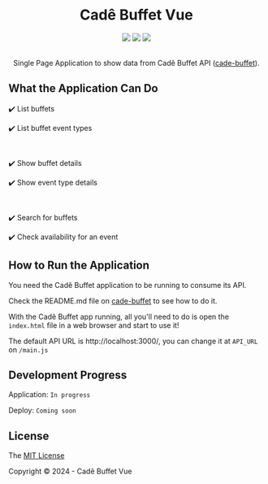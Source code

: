 <div align="center">
  <h1>Cadê Buffet Vue</h1>
  <div>
    <img src="http://img.shields.io/static/v1?label=Vue.js&message=3.4.27&color=green&style=for-the-badge&logo=vuedotjs"/>
    <img src="http://img.shields.io/static/v1?label=JavaScript&message=ES2023&color=yellow&style=for-the-badge&logo=javascript"/>
    <img src="http://img.shields.io/static/v1?label=Status&message=Under%20Development&color=RED&style=for-the-badge"/>
  </div><br>

Single Page Application to show data from Cadê Buffet API ([cade-buffet](https://github.com/ruliancruz/cade-buffet)).
</div>

## What the Application Can Do

:heavy_check_mark: List buffets

:heavy_check_mark: List buffet event types

<br>

:heavy_check_mark: Show buffet details

:heavy_check_mark: Show event type details

<br>

:heavy_check_mark: Search for buffets

:heavy_check_mark: Check availability for an event

## How to Run the Application

You need the Cadê Buffet application to be running to consume its API.

Check the README.md file on [cade-buffet](https://github.com/ruliancruz/cade-buffet) to see how to do it.

With the Cadê Buffet app running, all you'll need to do is open the `index.html` file in a web browser and start to use it!

The default API URL is http://localhost:3000/, you can change it at `API_URL` on `/main.js`

## Development Progress

Application: `In progress`

Deploy: `Coming soon`

## License

The [MIT License](https://github.com/ruliancruz/cade-buffet-vue/blob/main/LICENSE)

Copyright ©️ 2024 - Cadê Buffet Vue